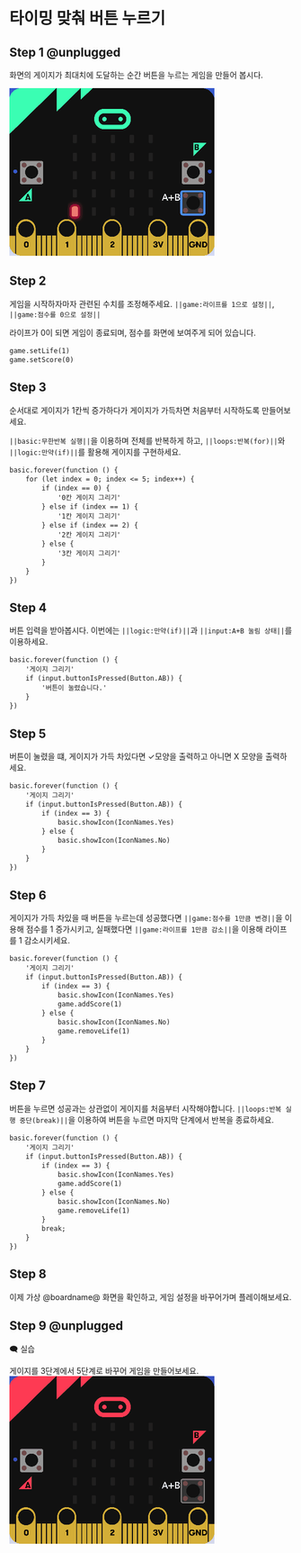 # 타이밍 맞춰 버튼 누르기

## Step 1 @unplugged

화면의 게이지가 최대치에 도달하는 순간 버튼을 누르는 게임을 만들어 봅시다.

![Timer Stop](/img/TimerStop1.gif)

## Step 2
게임을 시작하자마자 관련된 수치를 조정해주세요. ``||game:라이프를 1으로 설정||``, ``||game:점수를 0으로 설정||``

라이프가 0이 되면 게임이 종료되며, 점수를 화면에 보여주게 되어 있습니다.

```blocks
game.setLife(1)
game.setScore(0)
```

## Step 3

순서대로 게이지가 1칸씩 증가하다가 게이지가 가득차면 처음부터 시작하도록 만들어보세요.

``||basic:무한반복 실행||``을 이용하며 전체를 반복하게 하고,
``||loops:반복(for)||``와 ``||logic:만약(if)||``를 활용해 게이지를 구현하세요.

```blocks
basic.forever(function () {
    for (let index = 0; index <= 5; index++) {
        if (index == 0) {
        	'0칸 게이지 그리기'
        } else if (index == 1) {
        	'1칸 게이지 그리기'
        } else if (index == 2) {
        	'2칸 게이지 그리기'
        } else {
        	'3칸 게이지 그리기'
        }
    }
})
```

## Step 4

버튼 입력을 받아봅시다. 이번에는 ``||logic:만약(if)||``과 ``||input:A+B 눌림 상태||``를 이용하세요.

```blocks
basic.forever(function () {
    '게이지 그리기'
    if (input.buttonIsPressed(Button.AB)) {
        '버튼이 눌렸습니다.'
    }
})
```

## Step 5

버튼이 눌렸을 떄, 게이지가 가득 차있다면 ✓모양을 출력하고 아니면 X 모양을 출력하세요.

```blocks
basic.forever(function () {
    '게이지 그리기'
    if (input.buttonIsPressed(Button.AB)) {
        if (index == 3) {
            basic.showIcon(IconNames.Yes)
        } else {
            basic.showIcon(IconNames.No)
        }
    }
})
```

## Step 6

게이지가 가득 차있을 때 버튼을 누르는데 성공했다면 ``||game:점수를 1만큼 변경||``을 이용해 점수를 1 증가시키고,
실패했다면  ``||game:라이프를 1만큼 감소||``을 이용해 라이프를 1 감소시키세요.

```blocks
basic.forever(function () {
    '게이지 그리기'
    if (input.buttonIsPressed(Button.AB)) {
        if (index == 3) {
            basic.showIcon(IconNames.Yes)
            game.addScore(1)
        } else {
            basic.showIcon(IconNames.No)
            game.removeLife(1)
        }
    }
})
```

## Step 7

버튼을 누르면 성공과는 상관없이 게이지를 처음부터 시작해야합니다.
``||loops:반복 실행 중단(break)||``을 이용하여 버튼을 누르면 마지막 단계에서 반복을 종료하세요.

```blocks
basic.forever(function () {
    '게이지 그리기'
    if (input.buttonIsPressed(Button.AB)) {
        if (index == 3) {
            basic.showIcon(IconNames.Yes)
            game.addScore(1)
        } else {
            basic.showIcon(IconNames.No)
            game.removeLife(1)
        }
        break;
    }
})
```

## Step 8

이제 가상 @boardname@ 화면을 확인하고, 게임 설정을 바꾸어가며 플레이해보세요.

## Step 9 @unplugged

🗨 실습

게이지를 3단계에서 5단계로 바꾸어 게임을 만들어보세요.
![Timer Stop](/img/TimerStop2.gif)